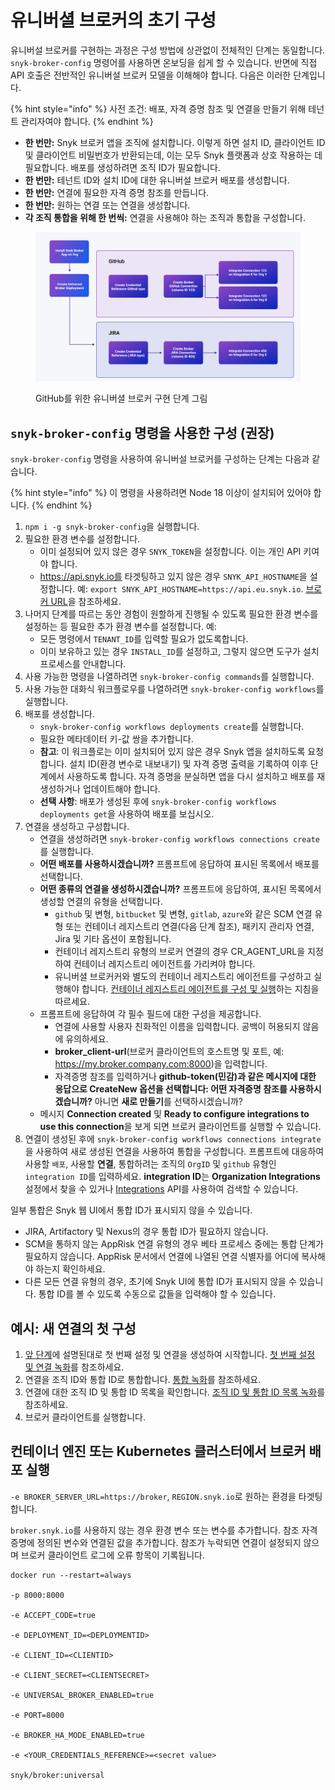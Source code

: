# 유니버셜 브로커의 초기 구성

유니버설 브로커를 구현하는 과정은 구성 방법에 상관없이 전체적인 단계는 동일합니다. `snyk-broker-config` 명령어를 사용하면 온보딩을 쉽게 할 수 있습니다. 반면에 직접 API 호출은 전반적인 유니버설 브로커 모델을 이해해야 합니다. 다음은 이러한 단계입니다.

{% hint style="info" %}
사전 조건: 배포, 자격 증명 참조 및 연결을 만들기 위해 테넌트 관리자여야 합니다.
{% endhint %}

* **한 번만:** Snyk 브로커 앱을 조직에 설치합니다. 이렇게 하면 설치 ID, 클라이언트 ID 및 클라이언트 비밀번호가 반환되는데, 이는 모두 Snyk 플랫폼과 상호 작용하는 데 필요합니다. 배포를 생성하려면 조직 ID가 필요합니다.
* **한 번만:** 테넌트 ID와 설치 ID에 대한 유니버설 브로커 배포를 생성합니다.
* **한 번만:** 연결에 필요한 자격 증명 참조를 만듭니다.
* **한 번만:** 원하는 연결 또는 연결을 생성합니다.
* **각 조직 통합을 위해 한 번씩:** 연결을 사용해야 하는 조직과 통합을 구성합니다.

<figure><img src="../../../.gitbook/assets/image 7-121224.png" alt=""><figcaption><p>GitHub를 위한 유니버셜 브로커 구현 단계 그림</p></figcaption></figure>

## `snyk-broker-config` 명령을 사용한 구성 (권장) <a href="#using-snyk-broker-config-cli" id="using-snyk-broker-config-cli"></a>

`snyk-broker-config` 명령을 사용하여 유니버설 브로커를 구성하는 단계는 다음과 같습니다.

{% hint style="info" %}
이 명령을 사용하려면 Node 18 이상이 설치되어 있어야 합니다.
{% endhint %}

1. `npm i -g snyk-broker-config`을 실행합니다.
2. 필요한 환경 변수를 설정합니다.
   * 이미 설정되어 있지 않은 경우 `SNYK_TOKEN`을 설정합니다. 이는 개인 API 키여야 합니다.
   * https://api.snyk.io를 타겟팅하고 있지 않은 경우 `SNYK_API_HOSTNAME`을 설정합니다. 예: `export SNYK_API_HOSTNAME=https://api.eu.snyk.io`. [브로커 URL](../../../working-with-snyk/regional-hosting-and-data-residency.md#broker-urls)을 참조하세요.
3. 나머지 단계를 따르는 동안 경험이 원할하게 진행될 수 있도록 필요한 환경 변수를 설정하는 등 필요한 추가 환경 변수를 설정합니다. 예:
   * 모든 명령에서 `TENANT_ID`를 입력할 필요가 없도록합니다.
   * 이미 보유하고 있는 경우 `INSTALL_ID`를 설정하고, 그렇지 않으면 도구가 설치 프로세스를 안내합니다.
4. 사용 가능한 명령을 나열하려면 `snyk-broker-config commands`를 실행합니다.
5. 사용 가능한 대화식 워크플로우를 나열하려면 `snyk-broker-config workflows`를 실행합니다.
6. 배포를 생성합니다.
   * `snyk-broker-config workflows deployments create`를 실행합니다.
   * 필요한 메타데이터 키-값 쌍을 추가합니다.
   * **참고**: 이 워크플로는 이미 설치되어 있지 않은 경우 Snyk 앱을 설치하도록 요청합니다. 설치 ID(환경 변수로 내보내기) 및 자격 증명 출력을 기록하여 이후 단계에서 사용하도록 합니다. 자격 증명을 분실하면 앱을 다시 설치하고 배포를 재생성하거나 업데이트해야 합니다.
   * **선택 사항**: 배포가 생성된 후에 `snyk-broker-config workflows deployments get`을 사용하여 배포를 보십시오.
7. 연결을 생성하고 구성합니다.
   * 연결을 생성하려면 `snyk-broker-config workflows connections create`를 실행합니다.
   * **어떤 배포를 사용하시겠습니까?** 프롬프트에 응답하여 표시된 목록에서 배포를 선택합니다.
   * **어떤 종류의 연결을 생성하시겠습니까?** 프롬프트에 응답하여, 표시된 목록에서 생성할 연결의 유형을 선택합니다.
     * `github` 및 변형, `bitbucket` 및 변형, `gitlab`, `azure`와 같은 SCM 연결 유형 또는 컨테이너 레지스트리 연결(다음 단계 참조), 패키지 관리자 연결, Jira 및 기타 옵션이 포함됩니다.
     * 컨테이너 레지스트리 유형의 브로커 연결의 경우 CR\_AGENT\_URL을 지정하여 컨테이너 레지스트리 에이전트를 가리켜야 합니다.
     * 유니버셜 브로커커와 별도의 컨테이너 레지스트리 에이전트를 구성하고 실행해야 합니다. [컨테이너 레지스트리 에이전트를 구성 및 실행](../snyk-broker-container-registry-agent/#configuring-and-running-the-container-registry-agent)하는 지침을 따르세요.
   * 프롬프트에 응답하여 각 필수 필드에 대한 구성을 제공합니다.
     * 연결에 사용할 사용자 친화적인 이름을 입력합니다. 공백이 허용되지 않음에 유의하세요.
     * **broker\_client-url**(브로커 클라이언트의 호스트명 및 포트, 예: https://my.broker.company.com:8000)을 입력합니다.
     * 자격증명 참조를 입력하거나 **github-token(민감)과 같은 메시지에 대한 응답으로 CreateNew 옵션을 선택합니다: 어떤 자격증명 참조를 사용하시겠습니까?** 아니면 **새로 만들기**를 선택하시겠습니까?
   * 메시지 **Connection created** 및 **Ready to configure integrations to use this connection**을 보게 되면 브로커 클라이언트를 실행할 수 있습니다.
8. 연결이 생성된 후에 `snyk-broker-config workflows connections integrate`을 사용하여 새로 생성된 연결을 사용하여 통합을 구성합니다. 프롬프트에 대응하여 사용할 `배포`, 사용할 **연결**, 통합하려는 조직의 `OrgID` 및 `github` 유형인 `integration ID`를 입력하세요. **integration ID**는 **Organization Integrations** 설정에서 찾을 수 있거나 [Integrations](../../../snyk-api/reference/integrations-v1.md) API를 사용하여 검색할 수 있습니다.

일부 통합은 Snyk 웹 UI에서 통합 ID가 표시되지 않을 수 있습니다.

* JIRA, Artifactory 및 Nexus의 경우 통합 ID가 필요하지 않습니다.
* SCM을 통하지 않는 AppRisk 연결 유형의 경우 베타 프로세스 중에는 통합 단계가 필요하지 않습니다. AppRisk 문서에서 연결에 나열된 연결 식별자를 어디에 복사해야 하는지 확인하세요.
* 다른 모든 연결 유형의 경우, 초기에 Snyk UI에 통합 ID가 표시되지 않을 수 있습니다. 통합 ID를 볼 수 있도록 수동으로 값들을 입력해야 할 수 있습니다.

## 예시: 새 연결의 첫 구성 <a href="#quick-examples-below" id="quick-examples-below"></a>

1. [앞 단계](initial-configuration-of-the-universal-broker.md#using-snyk-broker-config-cli)에 설명된대로 첫 번째 설정 및 연결을 생성하여 시작합니다. [첫 번째 설정 및 연결 녹화](https://asciinema.org/a/YqSmUHEWMcDPeQKm6lpeG3qhM)를 참조하세요.
2. 연결을 조직 ID와 통합 ID로 통합합니다. [통합 녹화](https://asciinema.org/a/I2QJxi9MDEeThRZTLD1aTv9cN)를 참조하세요.
3. 연결에 대한 조직 ID 및 통합 ID 목록을 확인합니다. [조직 ID 및 통합 ID 목록 녹화](https://asciinema.org/a/5RWuySWT0M2dDI9mARJjeZS5g)를 참조하세요.
4. 브로커 클라이언트를 실행합니다.

## 컨테이너 엔진 또는 Kubernetes 클러스터에서 브로커 배포 실행

`-e BROKER_SERVER_URL=https://broker`, `REGION.snyk.io`로 원하는 환경을 타겟팅합니다.&#x20;

`broker.snyk.io`를 사용하지 않는 경우 환경 변수 또는 변수를 추가합니다. 참조 자격 증명에 정의된 변수와 연결된 값을 추가합니다. 참조가 누락되면 연결이 설정되지 않으며 브로커 클라이언트 로그에 오류 항목이 기록됩니다.



```
docker run --restart=always 

-p 8000:8000 

-e ACCEPT_CODE=true 

-e DEPLOYMENT_ID=<DEPLOYMENTID> 

-e CLIENT_ID=<CLIENTID> 

-e CLIENT_SECRET=<CLIENTSECRET> 

-e UNIVERSAL_BROKER_ENABLED=true 

-e PORT=8000 

-e BROKER_HA_MODE_ENABLED=true 

-e <YOUR_CREDENTIALS_REFERENCE>=<secret value> 

snyk/broker:universal






```
